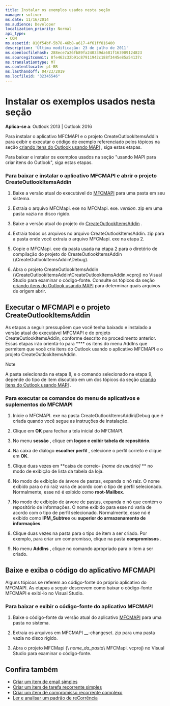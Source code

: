 ```yaml
---
title: Instalar os exemplos usados nesta seção
manager: soliver
ms.date: 11/16/2014
ms.audience: Developer
localization_priority: Normal
api_type:
- COM
ms.assetid: 810f54bf-5b78-46b8-a617-4f61ff816400
description: 'Última modificação: 23 de julho de 2011'
ms.openlocfilehash: 288ece7a26fb89fa240339da681f163909124823
ms.sourcegitcommit: 8fe462c32b91c87911942c188f3445e85a54137c
ms.translationtype: MT
ms.contentlocale: pt-BR
ms.lasthandoff: 04/23/2019
ms.locfileid: "32345546"
---
```

# <a name="install-the-samples-used-in-this-section"></a>Instalar os exemplos usados nesta seção

**Aplica-se a**: Outlook 2013 | Outlook 2016 
  
Para instalar o aplicativo MFCMAPI e o projeto CreateOutlookItemsAddin para exibir e executar o código de exemplo referenciado pelos tópicos na seção [criando itens do Outlook usando MAPI](creating-outlook-items-by-using-mapi.md) , siga estas etapas. 

Para baixar e instalar os exemplos usados na seção "usando MAPI para criar itens do Outlook", siga estas etapas.

### <a name="to-download-and-install-the-mfcmapi-application-and-open-createoutlookitemsaddin-project"></a>Para baixar e instalar o aplicativo MFCMAPI e abrir o projeto CreateOutlookItemsAddin

1. Baixe a versão atual do executável do [MFCMAPI](https://go.microsoft.com/fwlink/?LinkID=124154) para uma pasta em seu sistema. 
    
2. Extraia o arquivo MFCMapi. exe no MFCMapi. exe. _version_. zip em uma pasta vazia no disco rígido.
    
3. Baixe a versão atual do projeto do [CreateOutlookItemsAddin](https://go.microsoft.com/fwlink/?LinkID=127828) . 
    
4. Extraia todos os arquivos no arquivo CreateOutlookItemsAddin. zip para a pasta onde você extraiu o arquivo MFCMapi. exe na etapa 2.
    
5. Copie o MFCMapi. exe da pasta usada na etapa 2 para o diretório de compilação do projeto do CreateOutlookItemsAddin (\CreateOutlookItemsAddin\Debug).
    
6. Abra o projeto CreateOutlookItemsAddin (\CreateOutlookItemsAddin\CreateOutlookItemsAddin.vcproj) no Visual Studio para examinar o código-fonte. Consulte os tópicos da seção [criando itens do Outlook usando MAPI](creating-outlook-items-by-using-mapi.md) para determinar quais arquivos de origem abrir. 
    
## <a name="run-mfcmapi-and-the-createoutlookitemsaddin-project"></a>Executar o MFCMAPI e o projeto CreateOutlookItemsAddin

As etapas a seguir pressupõem que você tenha baixado e instalado a versão atual do executável MFCMAPI e do projeto CreateOutlookItemsAddin, conforme descrito no procedimento anterior. Essas etapas irão orientá-lo para **** os itens do menu AddIns que permitem que você crie itens do Outlook usando o aplicativo MFCMAPI e o projeto CreateOutlookItemsAddin. 
  
> [!NOTE]
> A pasta selecionada na etapa 8, e o comando selecionado na etapa 9, depende do tipo de item discutido em um dos tópicos da seção [criando itens do Outlook usando MAPI](creating-outlook-items-by-using-mapi.md) . 

### <a name="to-run-the-mfcmapi-application-and-addins-menu-commands"></a>Para executar os comandos do menu de aplicativos e suplementos do MFCMAPI

1. Inicie o MFCMAPI. exe na pasta CreateOutlookItemsAddin\Debug que é criada quando você segue as instruções de instalação.
    
2. Clique em **OK** para fechar a tela inicial do MFCMAPI. 
    
3. No menu **sessão** , clique em **logon e exibir tabela de repositório**.
    
4. Na caixa de diálogo **escolher perfil** , selecione o perfil correto e clique em **OK**. 
    
5. Clique duas vezes em **caixa de correio- _[nome de usuário]_ ** no modo de exibição de lista da tabela da loja. 
    
6. No modo de exibição de árvore de pastas, expanda o nó raiz. O nome exibido para o nó raiz varia de acordo com o tipo de perfil selecionado. Normalmente, esse nó é exibido como **root-Mailbox**.
    
7. No modo de exibição de árvore de pastas, expanda o nó que contém o repositório de informações. O nome exibido para esse nó varia de acordo com o tipo de perfil selecionado. Normalmente, esse nó é exibido como **IPM_Subtree** ou **superior do armazenamento de informações**.
    
8. Clique duas vezes na pasta para o tipo de item a ser criado. Por exemplo, para criar um compromisso, clique na pasta **compromissos** . 
    
9. No menu **AddIns** , clique no comando apropriado para o item a ser criado. 
    
## <a name="download-and-view-code-from-the-mfcmapi-application"></a>Baixe e exiba o código do aplicativo MFCMAPI

Alguns tópicos se referem ao código-fonte do próprio aplicativo do MFCMAPI. As etapas a seguir descrevem como baixar o código-fonte MFCMAPI e exibi-lo no Visual Studio. 

### <a name="to-download-and-view-the-mfcmapi-application-source-code"></a>Para baixar e exibir o código-fonte do aplicativo MFCMAPI

1. Baixe o código-fonte da versão atual do aplicativo [MFCMAPI](https://go.microsoft.com/fwlink/?LinkID=124154) para uma pasta no sistema. 
    
2. Extraia os arquivos em MFCMAPI __-changeset. zip para uma pasta vazia no disco rígido.
    
3. Abra o projeto MFCMapi (\ _nome_da_pasta_\ MFCMapi. vcproj) no Visual Studio para examinar o código-fonte.
    
## <a name="see-also"></a>Confira também

- [Criar um item de email simples](how-to-create-a-simple-mail-item.md)
- [Criar um item de tarefa recorrente simples](how-to-create-a-simple-recurrent-task-item.md)
- [Criar um item de compromisso recorrente complexo](how-to-create-a-complex-recurrent-appointment-item.md)
- [Ler e analisar um padrão de reCorrência](how-to-read-and-parse-a-recurrence-pattern.md)

